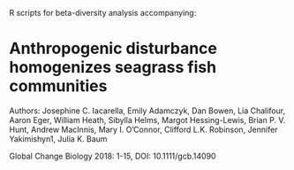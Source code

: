 R scripts for beta-diversity analysis accompanying:

# Anthropogenic disturbance homogenizes seagrass fish communities

Authors: Josephine C. Iacarella, Emily Adamczyk, Dan Bowen, Lia Chalifour, Aaron Eger, William Heath, Sibylla Helms, Margot Hessing-Lewis, Brian P. V. Hunt, Andrew MacInnis, Mary I. O’Connor, Clifford L.K. Robinson, Jennifer Yakimishyn1, Julia K. Baum

Global Change Biology 2018: 1-15, DOI: 10.1111/gcb.14090

